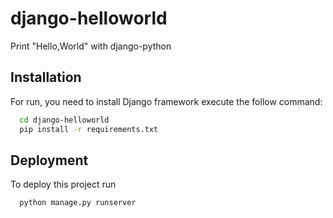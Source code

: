 # django-helloworld

Print "Hello,World" with django-python


## Installation

For run, you need to install Django framework execute the follow command:

```bash
  cd django-helloworld
  pip install -r requirements.txt
```
    
## Deployment

To deploy this project run

```bash
  python manage.py runserver
